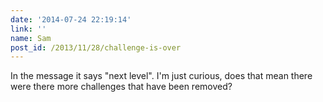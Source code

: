 ```yaml
---
date: '2014-07-24 22:19:14'
link: ''
name: Sam
post_id: /2013/11/28/challenge-is-over
---
```


In the message it says "next level". I'm just curious, does that mean there were there more challenges that have been removed?